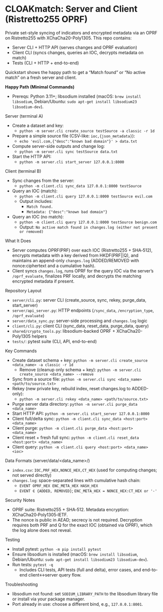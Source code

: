 # CLOAKmatch: Server and Client (Ristretto255 OPRF)

Private set-style syncing of indicators and encrypted metadata via an OPRF on Ristretto255 with XChaCha20-Poly1305. This repo contains:
- Server CLI + HTTP API (serves changes and OPRF evaluation)
- Client CLI (syncs changes, queries an IOC, decrypts metadata on match)
- Tests (CLI + HTTP + end-to-end)

Quickstart shows the happy path to get a “Match found” or “No active match” on a fresh server and client.

**Happy Path (Minimal Commands)**
- Prereqs: Python 3.11+; libsodium installed (macOS: `brew install libsodium`, Debian/Ubuntu: `sudo apt-get install libsodium23 libsodium-dev`).

Server (terminal A)
- Create a dataset and key:
  - `python -m server.cli create_source testSource -a classic -r 1d`
- Prepare a simple source file (CSV-like: `ioc,{json_metadata}`):
  - `echo 'evil.com,{"desc":"known bad domain"}' > data.txt`
- Compute server-side outputs and change log:
  - `python -m server.cli sync testSource data.txt`
- Start the HTTP API:
  - `python -m server.cli start_server 127.0.0.1:8000`

Client (terminal B)
- Sync changes from the server:
  - `python -m client.cli sync_data 127.0.0.1:8000 testSource`
- Query an IOC (match):
  - `python -m client.cli query 127.0.0.1:8000 testSource evil.com`
  - Output includes:
    - `Match found.`
    - `Metadata: {"desc":"known bad domain"}`
- Query an IOC (no match):
  - `python -m client.cli query 127.0.0.1:8000 testSource benign.com`
  - Output: `No active match found in changes.log (either not present or removed)`

What It Does
- Server computes OPRF(PRF) over each IOC (Ristretto255 + SHA‑512), encrypts metadata with a key derived from HKDF(PRF||Q), and maintains an append-only `changes.log` (ADDED/REMOVED with nonce:ciphertext and a cumulative hash).
- Client syncs `changes.log`, runs OPRF for the query IOC via the server’s `/oprf_evaluate`, finalizes PRF locally, and decrypts the matching encrypted metadata if present.

Repository Layout
- `server/cli.py`: server CLI (create_source, sync, rekey, purge_data, start_server)
- `server/api_server.py`: HTTP endpoints (`/sync_data`, `/encryption_type`, `/oprf_evaluate`)
- `server/data_sync.py`: server-side processing and `changes.log` logic
- `client/cli.py`: client CLI (sync_data, reset_data, purge_data, query)
- `shared/crypto_tools.py`: libsodium-backed OPRF + XChaCha20-Poly1305 helpers
- `tests/`: pytest suite (CLI, API, end-to-end)

Key Commands
- Create dataset schema + key: `python -m server.cli create_source <data_name> -a classic -r 1d`
  - Remove (cleanup only schema + key): `python -m server.cli create_source <data_name> --remove`
- Sync from a source file: `python -m server.cli sync <data_name> <path/to/source.txt>`
- Rekey (new private key, rebuild index, reset changes.log to ADDED-only):
  - `python -m server.cli rekey <data_name> <path/to/source.txt>`
- Purge server data directory: `python -m server.cli purge_data <data_name>`
- Start HTTP API: `python -m server.cli start_server 127.0.0.1:8000`
- Client full/delta sync: `python -m client.cli sync_data <host:port> <data_name>`
- Client purge: `python -m client.cli purge_data <host:port> <data_name>`
- Client reset + fresh full sync: `python -m client.cli reset_data <host:port> <data_name>`
- Client query: `python -m client.cli query <host:port> <data_name> <ioc>`

Data Formats (server/data/<data_name>/)
- `index.csv`: `IOC,PRF_HEX,NONCE_HEX,CT_HEX` (used for computing changes; not served directly)
- `changes.log`: space-separated lines with cumulative hash chain:
  - `EVENT OPRF_HEX ENC_META_HEX HASH_HEX`
  - `EVENT ∈ {ADDED, REMOVED}`; `ENC_META_HEX = NONCE_HEX:CT_HEX or '-'`

Security Notes
- OPRF suite: Ristretto255 + SHA‑512. Metadata encryption: XChaCha20‑Poly1305‑IETF.
- The nonce is public in AEAD; secrecy is not required. Decryption requires both PRF and Q for the exact IOC (obtained via OPRF), which the log alone does not reveal.

Testing
- Install pytest: `python -m pip install pytest`
- Ensure libsodium is installed (macOS: `brew install libsodium`, Debian/Ubuntu: `sudo apt-get install libsodium23 libsodium-dev`).
- Run tests: `pytest -q`
  - Includes CLI tests, API tests (full and delta), error cases, and end-to-end client↔server query flow.

Troubleshooting
- libsodium not found: set `SODIUM_LIBRARY_PATH` to the libsodium library file or install via your package manager.
- Port already in use: choose a different bind, e.g., `127.0.0.1:8001`.
